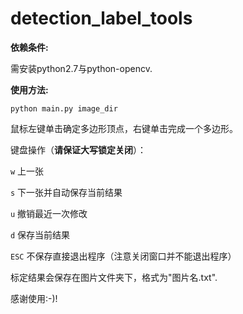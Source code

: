 # detection_label_tools

**依赖条件:**

需安装python2.7与python-opencv.



**使用方法:**

`python main.py image_dir`

鼠标左键单击确定多边形顶点，右键单击完成一个多边形。

键盘操作（**请保证大写锁定关闭**）：

`w` 上一张

`s` 下一张并自动保存当前结果

`u` 撤销最近一次修改

`d` 保存当前结果

`ESC` 不保存直接退出程序（注意关闭窗口并不能退出程序）

标定结果会保存在图片文件夹下，格式为"图片名.txt".

感谢使用:-)!
